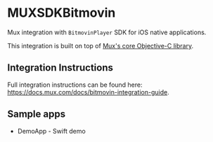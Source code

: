 # MUXSDKBitmovin

Mux integration with `BitmovinPlayer` SDK for iOS native applications.

This integration is built on top of [Mux's core Objective-C library](https://github.com/muxinc/stats-sdk-objc).

## Integration Instructions
Full integration instructions can be found here: https://docs.mux.com/docs/bitmovin-integration-guide.

## Sample apps
* DemoApp - Swift demo
